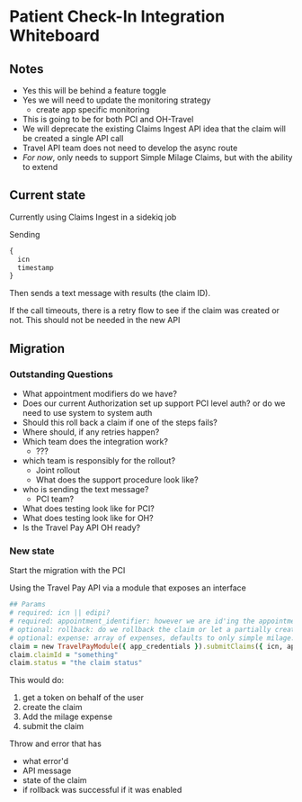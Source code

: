 # Patient Check-In Integration Whiteboard

## Notes

- Yes this will be behind a feature toggle
- Yes we will need to update the monitoring strategy
  - create app specific monitoring
- This is going to be for both PCI and OH-Travel
- We will deprecate the existing Claims Ingest API idea that the claim will be created a single API call
- Travel API team does not need to develop the async route
- *For now*, only needs to support Simple Milage Claims, but with the ability to extend

## Current state

Currently using Claims Ingest in a sidekiq job

Sending

``` javascript
{
  icn
  timestamp
}
```

Then sends a text message with results (the claim ID).

If the call timeouts, there is a retry flow to see if the claim was created or not. This should not be needed in the new API

## Migration

### Outstanding Questions

- What appointment modifiers do we have?
- Does our current Authorization set up support PCI level auth? or do we need to use system to system auth
- Should this roll back a claim if one of the steps fails?
- Where should, if any retries happen?
- Which team does the integration work?
  - ???
- which team is responsibly for the rollout?
  - Joint rollout
  - What does the support procedure look like?
- who is sending the text message?
  - PCI team?
- What does testing look like for PCI?
- What does testing look like for OH?
- Is the Travel Pay API OH ready?

### New state

Start the migration with the PCI

Using the Travel Pay API via a module that exposes an interface

``` ruby
## Params
# required: icn || edipi?
# required: appointment_identifier: however we are id'ing the appointment
# optional: rollback: do we rollback the claim or let a partially created claim live, default to false
# optional: expense: array of expenses, defaults to only simple milage. These values can be define in other places in the TravelPayModule as constants or factories 
claim = new TravelPayModule({ app_credentials }).submitClaims({ icn, appointment_identifier, rollback:true, expenses: [{ new TravelPayModule.Expense.SimpleMilage() }] })
claim.claimId = "something"
claim.status = "the claim status"
```

This would do:

1. get a token on behalf of the user
2. create the claim
3. Add the milage expense
4. submit the claim

Throw and error that has

- what error'd
- API message
- state of the claim
- if rollback was successful if it was enabled
